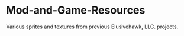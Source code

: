 Mod-and-Game-Resources
================

Various sprites and textures from previous Elusivehawk, LLC. projects.
